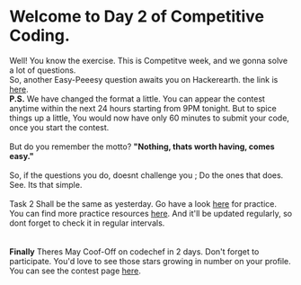 # Welcome to Day 2 of Competitive Coding.

Well! You know the exercise. This is Competitve week, and we gonna solve a lot of questions. <br>
So, another Easy-Peeesy question awaits you on Hackerearth. the link is [here](https://www.hackerearth.com/cmpcoding2).<br>
<b>P.S.</b> We have changed the format a little. You can appear the contest anytime within the next 24 hours starting from 9PM tonight. But to spice things up a little, You would now have only 60 minutes to submit your code, once you start the contest.<br>
<br>
But do you remember the motto? <b> "Nothing, thats worth having, comes easy."</b> 
<br>
<br>
So, if the questions you do, doesnt challenge you ; Do the ones that does. See. Its that simple.
<br><br>
Task 2 Shall be the same as yesterday. Go have a look [here](https://www.hackerrank.com/domains/algorithms) for practice.<br>
You can find more practice resources [here](https://github.com/SubhamPanigrahi/Induction-2020/blob/master/Competitive%20Coding/resources.md). And it'll be updated regularly, so dont forget to check it in regular intervals.
<br><br><br>
<b>Finally</b>
Theres May Coof-Off on codechef in 2 days. Don't forget to participate. You'd love to see those stars growing in number on your profile. You can see the contest page [here](https://www.codechef.com/COOK118).
